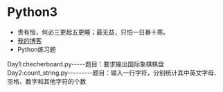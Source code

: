 # Python3
* 贵有恒，何必三更起五更睡；最无益，只怕一日暴十寒。<br>
* [我的博客](http://blog.csdn.net/c406495762 "悬停显示")<br>
* Python练习题<br>

Day1:checherboard.py-----题目：要求输出国际象棋棋盘<br>
Day2:count\_string.py---------题目：输入一行字符，分别统计其中英文字母、空格、数字和其他字符的个数<br>
